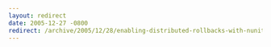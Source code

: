 ```yaml
---
layout: redirect
date: 2005-12-27 -0800
redirect: /archive/2005/12/28/enabling-distributed-rollbacks-with-nunit-and-mbunit.aspx/
---
```

